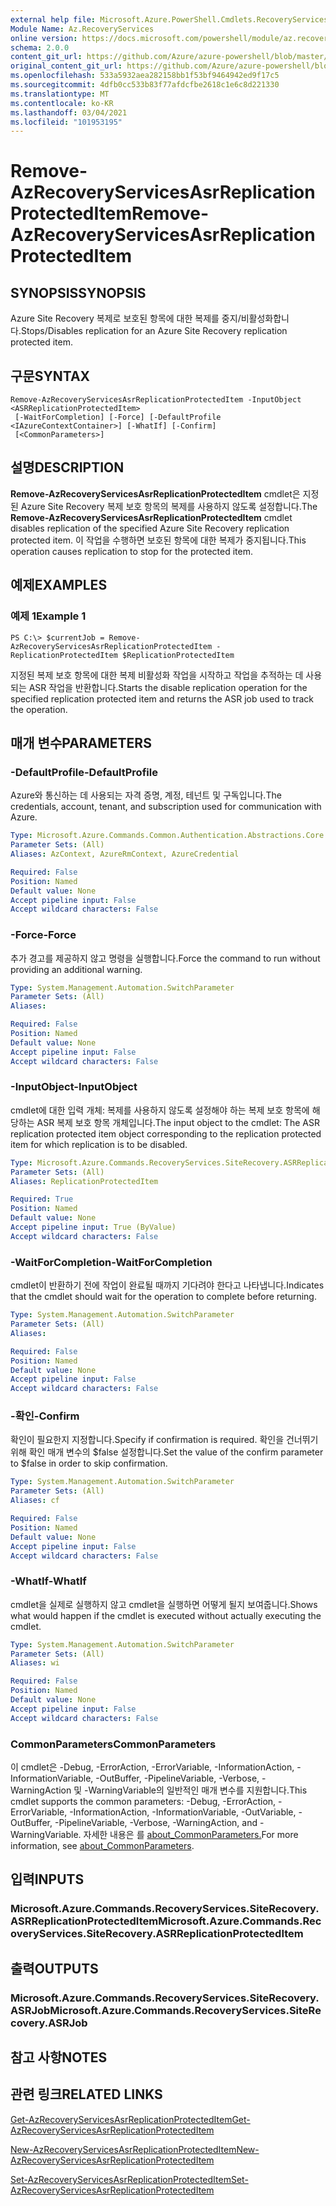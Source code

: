 ```yaml
---
external help file: Microsoft.Azure.PowerShell.Cmdlets.RecoveryServices.SiteRecovery.dll-Help.xml
Module Name: Az.RecoveryServices
online version: https://docs.microsoft.com/powershell/module/az.recoveryservices/remove-azrecoveryservicesasrreplicationprotecteditem
schema: 2.0.0
content_git_url: https://github.com/Azure/azure-powershell/blob/master/src/RecoveryServices/RecoveryServices/help/Remove-AzRecoveryServicesAsrReplicationProtectedItem.md
original_content_git_url: https://github.com/Azure/azure-powershell/blob/master/src/RecoveryServices/RecoveryServices/help/Remove-AzRecoveryServicesAsrReplicationProtectedItem.md
ms.openlocfilehash: 533a5932aea282158bb1f53bf9464942ed9f17c5
ms.sourcegitcommit: 4dfb0cc533b83f77afdcfbe2618c1e6c8d221330
ms.translationtype: MT
ms.contentlocale: ko-KR
ms.lasthandoff: 03/04/2021
ms.locfileid: "101953195"
---
```

# <span data-ttu-id="891e8-101">Remove-AzRecoveryServicesAsrReplicationProtectedItem</span><span class="sxs-lookup"><span data-stu-id="891e8-101">Remove-AzRecoveryServicesAsrReplicationProtectedItem</span></span>

## <span data-ttu-id="891e8-102">SYNOPSIS</span><span class="sxs-lookup"><span data-stu-id="891e8-102">SYNOPSIS</span></span>
<span data-ttu-id="891e8-103">Azure Site Recovery 복제로 보호된 항목에 대한 복제를 중지/비활성화합니다.</span><span class="sxs-lookup"><span data-stu-id="891e8-103">Stops/Disables replication for an Azure Site Recovery replication protected item.</span></span>

## <span data-ttu-id="891e8-104">구문</span><span class="sxs-lookup"><span data-stu-id="891e8-104">SYNTAX</span></span>

```
Remove-AzRecoveryServicesAsrReplicationProtectedItem -InputObject <ASRReplicationProtectedItem>
 [-WaitForCompletion] [-Force] [-DefaultProfile <IAzureContextContainer>] [-WhatIf] [-Confirm]
 [<CommonParameters>]
```

## <span data-ttu-id="891e8-105">설명</span><span class="sxs-lookup"><span data-stu-id="891e8-105">DESCRIPTION</span></span>
<span data-ttu-id="891e8-106">**Remove-AzRecoveryServicesAsrReplicationProtectedItem** cmdlet은 지정된 Azure Site Recovery 복제 보호 항목의 복제를 사용하지 않도록 설정합니다.</span><span class="sxs-lookup"><span data-stu-id="891e8-106">The **Remove-AzRecoveryServicesAsrReplicationProtectedItem** cmdlet disables replication of the specified Azure Site Recovery replication protected item.</span></span>
<span data-ttu-id="891e8-107">이 작업을 수행하면 보호된 항목에 대한 복제가 중지됩니다.</span><span class="sxs-lookup"><span data-stu-id="891e8-107">This operation causes replication to stop for the protected item.</span></span>

## <span data-ttu-id="891e8-108">예제</span><span class="sxs-lookup"><span data-stu-id="891e8-108">EXAMPLES</span></span>

### <span data-ttu-id="891e8-109">예제 1</span><span class="sxs-lookup"><span data-stu-id="891e8-109">Example 1</span></span>
```
PS C:\> $currentJob = Remove-AzRecoveryServicesAsrReplicationProtectedItem -ReplicationProtectedItem $ReplicationProtectedItem
```

<span data-ttu-id="891e8-110">지정된 복제 보호 항목에 대한 복제 비활성화 작업을 시작하고 작업을 추적하는 데 사용되는 ASR 작업을 반환합니다.</span><span class="sxs-lookup"><span data-stu-id="891e8-110">Starts the disable replication operation for the specified replication protected item and returns the ASR job used to track the operation.</span></span>

## <span data-ttu-id="891e8-111">매개 변수</span><span class="sxs-lookup"><span data-stu-id="891e8-111">PARAMETERS</span></span>

### <span data-ttu-id="891e8-112">-DefaultProfile</span><span class="sxs-lookup"><span data-stu-id="891e8-112">-DefaultProfile</span></span>
<span data-ttu-id="891e8-113">Azure와 통신하는 데 사용되는 자격 증명, 계정, 테넌트 및 구독입니다.</span><span class="sxs-lookup"><span data-stu-id="891e8-113">The credentials, account, tenant, and subscription used for communication with Azure.</span></span>


```yaml
Type: Microsoft.Azure.Commands.Common.Authentication.Abstractions.Core.IAzureContextContainer
Parameter Sets: (All)
Aliases: AzContext, AzureRmContext, AzureCredential

Required: False
Position: Named
Default value: None
Accept pipeline input: False
Accept wildcard characters: False
```

### <span data-ttu-id="891e8-114">-Force</span><span class="sxs-lookup"><span data-stu-id="891e8-114">-Force</span></span>
<span data-ttu-id="891e8-115">추가 경고를 제공하지 않고 명령을 실행합니다.</span><span class="sxs-lookup"><span data-stu-id="891e8-115">Force the command to run without providing an additional warning.</span></span>

```yaml
Type: System.Management.Automation.SwitchParameter
Parameter Sets: (All)
Aliases:

Required: False
Position: Named
Default value: None
Accept pipeline input: False
Accept wildcard characters: False
```

### <span data-ttu-id="891e8-116">-InputObject</span><span class="sxs-lookup"><span data-stu-id="891e8-116">-InputObject</span></span>
<span data-ttu-id="891e8-117">cmdlet에 대한 입력 개체: 복제를 사용하지 않도록 설정해야 하는 복제 보호 항목에 해당하는 ASR 복제 보호 항목 개체입니다.</span><span class="sxs-lookup"><span data-stu-id="891e8-117">The input object to the cmdlet: The ASR replication protected item object corresponding to the replication protected item for which replication is to be disabled.</span></span>

```yaml
Type: Microsoft.Azure.Commands.RecoveryServices.SiteRecovery.ASRReplicationProtectedItem
Parameter Sets: (All)
Aliases: ReplicationProtectedItem

Required: True
Position: Named
Default value: None
Accept pipeline input: True (ByValue)
Accept wildcard characters: False
```

### <span data-ttu-id="891e8-118">-WaitForCompletion</span><span class="sxs-lookup"><span data-stu-id="891e8-118">-WaitForCompletion</span></span>
<span data-ttu-id="891e8-119">cmdlet이 반환하기 전에 작업이 완료될 때까지 기다려야 한다고 나타냅니다.</span><span class="sxs-lookup"><span data-stu-id="891e8-119">Indicates that the cmdlet should wait for the operation to complete before returning.</span></span>

```yaml
Type: System.Management.Automation.SwitchParameter
Parameter Sets: (All)
Aliases:

Required: False
Position: Named
Default value: None
Accept pipeline input: False
Accept wildcard characters: False
```

### <span data-ttu-id="891e8-120">-확인</span><span class="sxs-lookup"><span data-stu-id="891e8-120">-Confirm</span></span>
<span data-ttu-id="891e8-121">확인이 필요한지 지정합니다.</span><span class="sxs-lookup"><span data-stu-id="891e8-121">Specify if confirmation is required.</span></span> <span data-ttu-id="891e8-122">확인을 건너뛰기 위해 확인 매개 변수의 $false 설정합니다.</span><span class="sxs-lookup"><span data-stu-id="891e8-122">Set the value of the confirm parameter to $false in order to skip confirmation.</span></span>

```yaml
Type: System.Management.Automation.SwitchParameter
Parameter Sets: (All)
Aliases: cf

Required: False
Position: Named
Default value: None
Accept pipeline input: False
Accept wildcard characters: False
```

### <span data-ttu-id="891e8-123">-WhatIf</span><span class="sxs-lookup"><span data-stu-id="891e8-123">-WhatIf</span></span>
<span data-ttu-id="891e8-124">cmdlet을 실제로 실행하지 않고 cmdlet을 실행하면 어떻게 될지 보여줍니다.</span><span class="sxs-lookup"><span data-stu-id="891e8-124">Shows what would happen if the cmdlet is executed without actually executing the cmdlet.</span></span>

```yaml
Type: System.Management.Automation.SwitchParameter
Parameter Sets: (All)
Aliases: wi

Required: False
Position: Named
Default value: None
Accept pipeline input: False
Accept wildcard characters: False
```

### <span data-ttu-id="891e8-125">CommonParameters</span><span class="sxs-lookup"><span data-stu-id="891e8-125">CommonParameters</span></span>
<span data-ttu-id="891e8-126">이 cmdlet은 -Debug, -ErrorAction, -ErrorVariable, -InformationAction, -InformationVariable, -OutBuffer, -PipelineVariable, -Verbose, -WarningAction 및 -WarningVariable의 일반적인 매개 변수를 지원합니다.</span><span class="sxs-lookup"><span data-stu-id="891e8-126">This cmdlet supports the common parameters: -Debug, -ErrorAction, -ErrorVariable, -InformationAction, -InformationVariable, -OutVariable, -OutBuffer, -PipelineVariable, -Verbose, -WarningAction, and -WarningVariable.</span></span> <span data-ttu-id="891e8-127">자세한 내용은 를 [about_CommonParameters.](http://go.microsoft.com/fwlink/?LinkID=113216)</span><span class="sxs-lookup"><span data-stu-id="891e8-127">For more information, see [about_CommonParameters](http://go.microsoft.com/fwlink/?LinkID=113216).</span></span>

## <span data-ttu-id="891e8-128">입력</span><span class="sxs-lookup"><span data-stu-id="891e8-128">INPUTS</span></span>

### <span data-ttu-id="891e8-129">Microsoft.Azure.Commands.RecoveryServices.SiteRecovery.ASRReplicationProtectedItem</span><span class="sxs-lookup"><span data-stu-id="891e8-129">Microsoft.Azure.Commands.RecoveryServices.SiteRecovery.ASRReplicationProtectedItem</span></span>

## <span data-ttu-id="891e8-130">출력</span><span class="sxs-lookup"><span data-stu-id="891e8-130">OUTPUTS</span></span>

### <span data-ttu-id="891e8-131">Microsoft.Azure.Commands.RecoveryServices.SiteRecovery.ASRJob</span><span class="sxs-lookup"><span data-stu-id="891e8-131">Microsoft.Azure.Commands.RecoveryServices.SiteRecovery.ASRJob</span></span>

## <span data-ttu-id="891e8-132">참고 사항</span><span class="sxs-lookup"><span data-stu-id="891e8-132">NOTES</span></span>

## <span data-ttu-id="891e8-133">관련 링크</span><span class="sxs-lookup"><span data-stu-id="891e8-133">RELATED LINKS</span></span>

[<span data-ttu-id="891e8-134">Get-AzRecoveryServicesAsrReplicationProtectedItem</span><span class="sxs-lookup"><span data-stu-id="891e8-134">Get-AzRecoveryServicesAsrReplicationProtectedItem</span></span>](./Get-AzRecoveryServicesAsrReplicationProtectedItem.md)

[<span data-ttu-id="891e8-135">New-AzRecoveryServicesAsrReplicationProtectedItem</span><span class="sxs-lookup"><span data-stu-id="891e8-135">New-AzRecoveryServicesAsrReplicationProtectedItem</span></span>](./New-AzRecoveryServicesAsrReplicationProtectedItem.md)

[<span data-ttu-id="891e8-136">Set-AzRecoveryServicesAsrReplicationProtectedItem</span><span class="sxs-lookup"><span data-stu-id="891e8-136">Set-AzRecoveryServicesAsrReplicationProtectedItem</span></span>](./Set-AzRecoveryServicesAsrReplicationProtectedItem.md)

